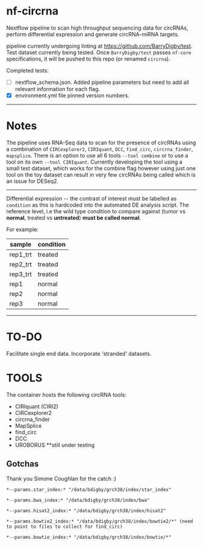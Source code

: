 # nf-circrna
Nextflow pipeline to scan high throughput sequencing data for circRNAs, perform differential expression and generate circRNA-miRNA targets.

pipeline currently undergoing linting at https://github.com/BarryDigby/test. Test dataset currently being tested. 
Once `BarryDigby/test` passes `nf-core` specifications, it will be pushed to this repo (or renamed `circrna`). 

Completed tests:

- [ ] nextflow_schema.json. Added pipeline parameters but need to add all relevant information for each flag. 
- [x] environment.yml file pinned version numbers. 

***

# Notes
The pipeline uses RNA-Seq data to scan for the presence of circRNAs using a combination of `CIRCexplorer2`, `CIRIquant`, `DCC`, `find_circ`, `circrna_finder`, `mapsplice`. There is an option to use all 6 tools `--tool combine` or to use a tool on its own `--tool CIRIquant`. Currently developing the tool using a small test dataset, which works for the combine flag however using just one tool on the toy dataset can result in very few circRNAs being called which is an issue for DESeq2.

***

Differential expression -- the contrast of interest must be labelled as `condition` as this is hardcoded into the automated DE analysis script. The reference level, i.e the wild type condition to compare against (tumor vs **normal**, treated vs **untreated**) **must be called normal**. 

For example:

| sample   	| condition 	|
|----------	|-----------	|
| rep1_trt 	| treated   	|
| rep2_trt 	| treated   	|
| rep3_trt 	| treated   	|
| rep1     	| normal    	|
| rep2     	| normal    	|
| rep3     	| normal    	|

***

# TO-DO
Facilitate single end data. 
Incorporate 'stranded' datasets.

# TOOLS
The container hosts the following circRNA tools:

- CIRIquant (CIRI2)
- CIRCexplorer2
- circrna_finder
- MapSplice
- find_circ
- DCC
- UROBORUS **still under testing

## Gotchas
Thank you Simone Coughlan for the catch :) 
```
*--params.star_index:* "/data/bdigby/grch38/index/star_index"

*--params.bwa_index:* "/data/bdigby/grch38/index/bwa"

*--params.hisat2_index:* "/data/bdigby/grch38/index/hisat2"

*--params.bowtie2_index:* "/data/bdigby/grch38/index/bowtie2/*" (need to point to files to collect for find_circ)

*--params.bowtie_index:* "/data/bdigby/grch38/index/bowtie/*" 
```

